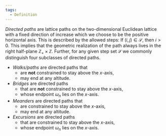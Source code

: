 ```yaml
---
tags:
  - Definition
---
```

*Directed paths* are lattice paths on the two-dimensional Euclidean lattice with a fixed direction of increase which we choose to be the positive horizontal axis. This is described by the allowed steps: If $(i,j) \in \mathcal{S}$, then $i > 0.$ 
This implies that the geometric realization of the path always lives in the right half-plane $\mathbb{Z}_+ \times \mathbb{Z}$.
Further, for any given step set $\mathcal{S}$ we commonly distinguish four subclasses of directed paths.
- *Walks/paths* are directed paths that
	- are **not** constrained to stay above the $x$-axis,
	- may end at any altitude.
- *Bridges* are directed paths
	- that are **not** constrained to stay above the $x$-axis,
	- whose endpoint $\omega_n$ lies on the $x$-axis.
- *Meanders* are directed paths that
	- are constrained to stay above the $x$-axis,
	- may end at any altitude.
- *Excursions* are directed paths
	- that are constrained to stay above the $x$-axis,
	- whose endpoint $\omega_n$ lies on the $x$-axis.
